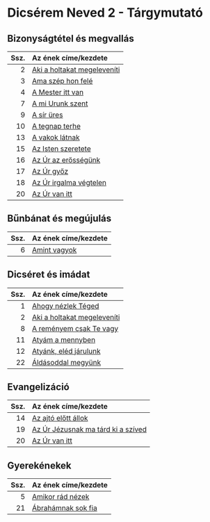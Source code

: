 # Dicsérem Neved 2 - Tárgymutató

## Bizonyságtétel és megvallás

| Ssz. | Az ének címe/kezdete |
| ---: | :------------------- |
| 2 | [Aki a holtakat megeleveníti](../../collections/dicserem_neved_2/002.xml) |
| 3 | [Ama szép hon felé](../../collections/dicserem_neved_2/003.xml) |
| 4 | [A Mester itt van](../../collections/dicserem_neved_2/004.xml) |
| 7 | [A mi Urunk szent](../../collections/dicserem_neved_2/007.xml) |
| 9 | [A sír üres](../../collections/dicserem_neved_2/009.xml) |
| 10 | [A tegnap terhe](../../collections/dicserem_neved_2/010.xml) |
| 13 | [A vakok látnak](../../collections/dicserem_neved_2/013.xml) |
| 15 | [Az Isten szeretete](../../collections/dicserem_neved_2/015.xml) |
| 16 | [Az Úr az erősségünk](../../collections/dicserem_neved_2/016.xml) |
| 17 | [Az Úr győz](../../collections/dicserem_neved_2/017.xml) |
| 18 | [Az Úr irgalma végtelen](../../collections/dicserem_neved_2/018.xml) |
| 20 | [Az Úr van itt](../../collections/dicserem_neved_2/020.xml) |

## Bűnbánat és megújulás

| Ssz. | Az ének címe/kezdete |
| ---: | :------------------- |
| 6 | [Amint vagyok](../../collections/dicserem_neved_2/006.xml) |

## Dicséret és imádat

| Ssz. | Az ének címe/kezdete |
| ---: | :------------------- |
| 1 | [Ahogy nézlek Téged](../../collections/dicserem_neved_2/001.xml) |
| 2 | [Aki a holtakat megeleveníti](../../collections/dicserem_neved_2/002.xml) |
| 8 | [A reményem csak Te vagy](../../collections/dicserem_neved_2/008.xml) |
| 11 | [Atyám a mennyben](../../collections/dicserem_neved_2/011.xml) |
| 12 | [Atyánk, eléd járulunk](../../collections/dicserem_neved_2/012.xml) |
| 22 | [Áldásoddal megyünk](../../collections/dicserem_neved_2/022.xml) |

## Evangelizáció

| Ssz. | Az ének címe/kezdete |
| ---: | :------------------- |
| 14 | [Az ajtó előtt állok](../../collections/dicserem_neved_2/014.xml) |
| 19 | [Az Úr Jézusnak ma tárd ki a szíved](../../collections/dicserem_neved_2/019.xml) |
| 20 | [Az Úr van itt](../../collections/dicserem_neved_2/020.xml) |

## Gyerekénekek

| Ssz. | Az ének címe/kezdete |
| ---: | :------------------- |
| 5 | [Amikor rád nézek](../../collections/dicserem_neved_2/005.xml) |
| 21 | [Ábrahámnak sok fia](../../collections/dicserem_neved_2/021.xml) |


